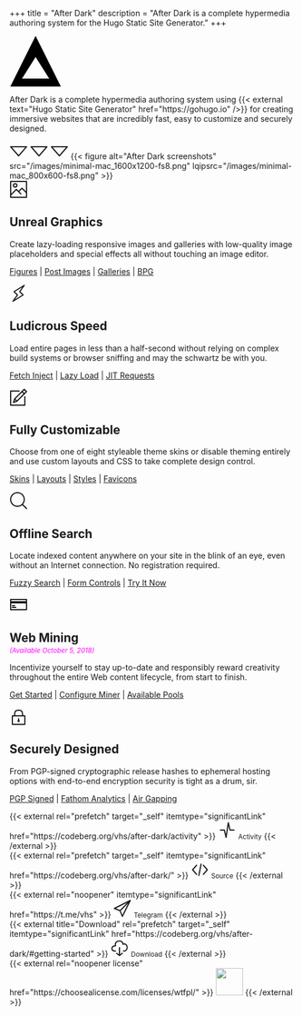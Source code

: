 +++
title = "After Dark"
description = "After Dark is a complete hypermedia authoring system for the Hugo Static Site Generator."
+++

<section class="grid logo">
  <div class="cell -12of12">
    <svg class="shaded animated" viewBox="0 0 46 45" width="92" height="90" xmlns="http://www.w3.org/2000/svg">
      <title>After Dark</title>
      <path d="M.708 45L23 .416 45.292 45H.708zM35 38L23 19 11 38h24z" fill="#000"/>
    </svg>
  </div>
</section>

<section class="grid tagline">
  <div class="cell -12of12">
    <p>After Dark is a complete hypermedia authoring system using {{< external text="Hugo Static Site Generator" href="https://gohugo.io" />}} for creating immersive websites that are incredibly fast, easy to customize and securely designed.</p>
  </div>
</section>

<section class="hero">
  <svg viewBox="0 0 32 32" width="32" height="32" fill="none" stroke="currentcolor" stroke-linecap="round" stroke-linejoin="round" stroke-width="2">
    <path d="M30 10 L16 26 2 10 Z" />
  </svg>
  <svg viewBox="0 0 32 32" width="32" height="32" fill="none" stroke="currentcolor" stroke-linecap="round" stroke-linejoin="round" stroke-width="2">
    <path d="M30 10 L16 26 2 10 Z" />
  </svg>
  <svg viewBox="0 0 32 32" width="32" height="32" fill="none" stroke="currentcolor" stroke-linecap="round" stroke-linejoin="round" stroke-width="2">
    <path d="M30 10 L16 26 2 10 Z" />
  </svg>
  {{< figure alt="After Dark screenshots" src="/images/minimal-mac_1600x1200-fs8.png" lqipsrc="/images/minimal-mac_800x600-fs8.png" >}}
</section>

<section class="feature">
  <svg id="feature-graphics" id="i-photo" viewBox="0 0 32 32" width="32" height="32" fill="none" stroke="currentcolor" stroke-linecap="round" stroke-linejoin="round" stroke-width="2">
    <path d="M20 24 L12 16 2 26 2 2 30 2 30 24 M16 20 L22 14 30 22 30 30 2 30 2 24" />
    <circle cx="10" cy="9" r="3" />
  </svg>
  <h2>Unreal Graphics</h2>
  <p>Create lazy-loading responsive images and galleries with low-quality image placeholders and special effects all without touching an image editor.</p>
  <nav><p>
    <a href="/shortcode/figure">Figures</a> |
    <a href="/feature/post-images">Post Images</a> |
    <a href="/module/hall-of-mirrors">Galleries</a> |
    <a href="/module/fractal-forest">BPG</a>
  </p></nav>
</section>

<section id="feature-speed" class="feature">
  <svg id="i-lightning" viewBox="0 0 32 32" width="32" height="32" fill="none" stroke="currentcolor" stroke-linecap="round" stroke-linejoin="round" stroke-width="2">
    <path d="M18 13 L26 2 8 13 14 19 6 30 24 19 Z" />
  </svg>
  <h2>Ludicrous Speed</h2>
  <p>Load entire pages in less than a half-second without relying on complex build systems or browser sniffing and may the schwartz be with you.</p>
  <nav><p>
    <a href="/feature/fetch-injection">Fetch Inject</a> |
    <a href="/feature/lazy-loading">Lazy Load</a> |
    <a href="/feature/jit-requests">JIT Requests</a>
  </p></nav>
</section>

<section id="feature-customize" class="feature">
  <svg id="i-compose" viewBox="0 0 32 32" width="32" height="32" fill="none" stroke="currentcolor" stroke-linecap="round" stroke-linejoin="round" stroke-width="2">
    <path d="M27 15 L27 30 2 30 2 5 17 5 M30 6 L26 2 9 19 7 25 13 23 Z M22 6 L26 10 Z M9 19 L13 23 Z" />
  </svg>
  <h2>Fully Customizable</h2>
  <p>Choose from one of eight styleable theme skins or disable theming entirely and use custom layouts and CSS to take complete design control.</p>
  <nav><p>
    <a href="/feature/display-variants">Skins</a> |
    <a href="/feature/custom-layouts">Layouts</a> |
    <a href="/feature/custom-styles">Styles</a> |
    <a href="/feature/svg-favicon">Favicons</a>
  </p></nav>
</section>

<section id="feature-search" class="feature">
  <svg id="i-search" viewBox="0 0 32 32" width="32" height="32" fill="none" stroke="currentcolor" stroke-linecap="round" stroke-linejoin="round" stroke-width="2">
    <circle cx="14" cy="14" r="12" />
    <path d="M23 23 L30 30"  />
  </svg>
  <h2>Offline Search</h2>
  <p>Locate indexed content anywhere on your site in the blink of an eye, even without an Internet connection. No registration required.</p>
  <nav><p>
    <a href="/feature/fuzzy-search">Fuzzy Search</a> |
    <a href="/shortcode/form">Form Controls</a> |
    <a href="/search/?s=lay%20load">Try It Now</a>
  </p></nav>
</section>

<section id="feature-mining" class="feature">
  <svg id="i-creditcard" viewBox="0 0 32 32" width="32" height="32" fill="none" stroke="currentcolor" stroke-linecap="round" stroke-linejoin="round" stroke-width="2">
    <path d="M2 7 L2 25 30 25 30 7 Z M5 18 L9 18 M5 21 L11 21" />
    <path d="M2 11 L2 13 30 13 30 11 Z" fill="currentColor" />
  </svg>
  <h2 style="margin-bottom:0.2rem">Web Mining</h2>
  <small><i class="muted" style="color:fuchsia">(Available October 5, 2018)</i></small>
  <p>Incentivize yourself to stay up-to-date and responsibly reward creativity throughout the entire Web content lifecycle, from start to finish.</p>
  <nav><p>
    <a href="/module/toxic-swamp" class="muted" style="cursor:not-allowed;" onclick="return false">Get Started</a> |
    <a href="/module/toxic-swamp#config-generator" class="muted" style="cursor:not-allowed;" onclick="return false">Configure Miner</a> |
    <a href="/module/toxic-swamp#pools" class="muted" style="cursor:not-allowed;" onclick="return false">Available Pools</a>
  </p></nav>
</section>

<section id="feature-security" class="feature">
  <svg id="i-lock" viewBox="0 0 32 32" width="32" height="32" fill="none" stroke="currentcolor" stroke-linecap="round" stroke-linejoin="round" stroke-width="2">
    <path d="M5 15 L5 30 27 30 27 15 Z M9 15 C9 9 9 5 16 5 23 5 23 9 23 15 M16 20 L16 23" />
    <circle cx="16" cy="24" r="1" />
  </svg>
  <h2>Securely Designed</h2>
  <p>From PGP-signed cryptographic release hashes to ephemeral hosting options with end-to-end encryption security is tight as a drum, sir.</p>
  <nav><p>
    <a href="/feature/release-hashes">PGP Signed</a> |
    <a href="/module/voyeur">Fathom Analytics</a> |
    <a href="/feature/air-gapping">Air Gapping</a>
  </p></nav>
</section>

<section class="grid cta">
  <div class="cell -2of12">
    {{< external rel="prefetch" target="_self" itemtype="significantLink" href="https://codeberg.org/vhs/after-dark/activity" >}}
      <svg id="activity" aria-labelledby="activity-label" class="i-activity" viewBox="0 0 32 32" width="32" height="32" fill="none" stroke="currentcolor" stroke-linecap="round" stroke-linejoin="round" stroke-width="2">
        <path d="M4 16 L11 16 14 29 18 3 21 16 28 16" />
      </svg>
      <small role="tooltip" id="activity-label">Activity</small>
    {{< /external >}}
  </div>
  <div class="cell -2of12">
    {{< external rel="prefetch" target="_self" itemtype="significantLink" href="https://codeberg.org/vhs/after-dark/" >}}
      <svg id="source" aria-labelledby="source-label" class="i-code" viewBox="0 0 32 32" width="32" height="32" fill="none" stroke="currentcolor" stroke-linecap="round" stroke-linejoin="round" stroke-width="2">
        <path d="M10 9 L3 17 10 25 M22 9 L29 17 22 25 M18 7 L14 27" />
      </svg>
      <small role="tooltip" id="source-label">Source</small>
    {{< /external >}}
  </div>
  <div class="cell -2of12">
    {{< external rel="noopener" itemtype="significantLink" href="https://t.me/vhs" >}}
      <svg id="telegram" aria-labelledby="telegram-label" class="i-send" viewBox="0 0 32 32" width="32" height="32" fill="none" stroke="currentcolor" stroke-linecap="round" stroke-linejoin="round" stroke-width="2">
        <path d="M2 16 L30 2 16 30 12 20 Z M30 2 L12 20" />
      </svg>
      <small role="tooltip" id="telegram-label">Telegram</small>
    {{< /external >}}
  </div>
  <div class="cell -2of12">
    {{< external title="Download" rel="prefetch" target="_self" itemtype="significantLink" href="https://codeberg.org/vhs/after-dark/#getting-started" >}}
      <svg id="download" aria-labelledby="download-label" class="i-download" viewBox="0 0 32 32" width="32" height="32" fill="none" stroke="currentcolor" stroke-linecap="round" stroke-linejoin="round" stroke-width="2">
        <path d="M9 22 C0 23 1 12 9 13 6 2 23 2 22 10 32 7 32 23 23 22 M11 26 L16 30 21 26 M16 16 L16 30" />
      </svg>
      <small role="tooltip" id="download-label">Download</small>
    {{< /external >}}
  </div>
</section>

<section class="grid license">
  <div class="cell -12of12">
    {{< external rel="noopener license" href="https://choosealicense.com/licenses/wtfpl/" >}}
      <img width="48" src="/images/wtfpl.svg">
    {{< /external >}}
  </div>
</section>
